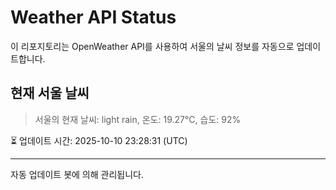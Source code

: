 
# Weather API Status

이 리포지토리는 OpenWeather API를 사용하여 서울의 날씨 정보를 자동으로 업데이트합니다.

## 현재 서울 날씨
> 서울의 현재 날씨: light rain, 온도: 19.27°C, 습도: 92%

⏳ 업데이트 시간: 2025-10-10 23:28:31 (UTC)

---
자동 업데이트 봇에 의해 관리됩니다.
